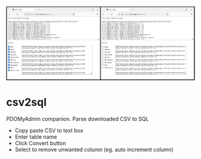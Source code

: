 ![csv2sql](https://raw.githubusercontent.com/starfid/csv2sql/master/preview.jpg)
# csv2sql
PDOMyAdmin companion. Parse downloaded CSV to SQL
- Copy paste CSV to text box
- Enter table name
- Click Convert button
- Select to remove unwanted column (eg. auto increment column)
